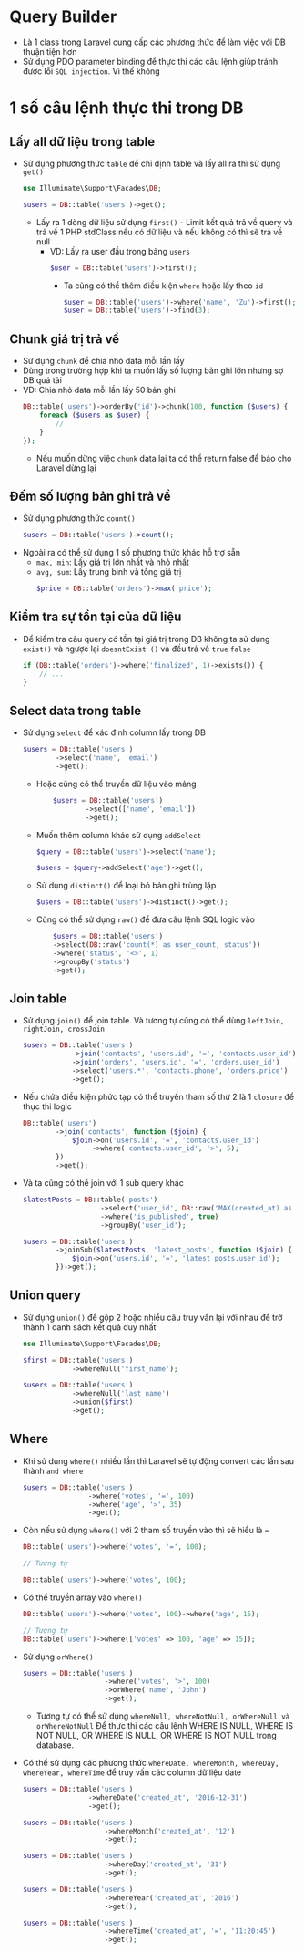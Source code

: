 # Query Builder 
- Là 1 class trong Laravel cung cấp các phương thức để làm việc với DB thuận tiện hơn
- Sử dụng PDO parameter binding để thực thi các câu lệnh giúp tránh được lỗi `SQL injection`. Vì thế không 

# 1 số câu lệnh thực thi trong DB 

## Lấy all dữ liệu trong table 
- Sử dụng phương thức `table` để chỉ định table và lấy all ra thì sử dụng `get()`
    ```php
    use Illuminate\Support\Facades\DB;

    $users = DB::table('users')->get();
    ```
    - Lấy ra 1 dòng dữ liệu sử dụng `first()` - Limit kết quả trả về query và trả về 1 PHP stdClass nếu có dữ liệu và nếu không có thì sẽ trả về null 
        - VD: Lấy ra user đầu trong bảng `users`
            ```php 
            $user = DB::table('users')->first();
            ```
            - Ta cũng có thể thêm điều kiện `where` hoặc lấy theo `id`
                ```php
                $user = DB::table('users')->where('name', 'Zu')->first(); 
                $user = DB::table('users')->find(3);
                ```

## Chunk giá trị trả về 
- Sử dụng `chunk` để chia nhỏ data  mỗi lần lấy 
- Dùng trong trường hợp khi ta muốn lấy số lượng bản ghi lớn nhưng sợ DB quá tải 
- VD: Chia nhỏ data mỗi lần lấy 50 bản ghi 
    ```php 
    DB::table('users')->orderBy('id')->chunk(100, function ($users) {
        foreach ($users as $user) {
            //
        }
    });
    ```
    - Nếu muốn dừng việc `chunk` data lại ta có thể return false để báo cho Laravel dừng lại 

## Đếm số lượng bản ghi trả về 
- Sử dụng phương thức `count()`
    ```php
    $users = DB::table('users')->count();
    ```
- Ngoài ra có thể sử dụng 1 số phương thức khác hỗ trợ sẵn 
    - `max, min`: Lấy giá trị lớn nhất và nhỏ nhất 
    - `avg, sum`: Lấy trung bình và tổng giá trị 
        ```php
        $price = DB::table('orders')->max('price');
        ```

## Kiểm tra sự tồn tại của dữ liệu 
- Để kiểm tra câu query có tồn tại giá trị trong DB không ta sử dụng `exist()` và ngược lại `doesntExist ()` và đều trả về `true` `false`
    ```php
    if (DB::table('orders')->where('finalized', 1)->exists()) {
        // ...
    }
    ```

## Select data trong table 
- Sử dụng `select` để xác định column lấy trong DB 
    ```php
    $users = DB::table('users')
            ->select('name', 'email')
            ->get();
    ```
    - Hoặc cũng có thể truyền dữ liệu vào mảng 
        ```php 
            $users = DB::table('users')
                    ->select(['name', 'email'])
                    ->get();
        ```
    - Muốn thêm column khác sử dụng `addSelect`
        ```php
        $query = DB::table('users')->select('name');

        $users = $query->addSelect('age')->get();
        ```
    - Sử dụng `distinct()` để loại bỏ bản ghi trùng lặp 
        ```php
        $users = DB::table('users')->distinct()->get();
        ```
    - Cũng có thể sử dụng `raw()` để đưa câu lệnh SQL logic vào 
        ```php
            $users = DB::table('users')
            ->select(DB::raw('count(*) as user_count, status'))
            ->where('status', '<>', 1)
            ->groupBy('status')
            ->get();
        ```

## Join table 
- Sử dụng `join()` để join table. Và tương tự cũng có thể dùng `leftJoin, rightJoin, crossJoin`
    ```php
    $users = DB::table('users')
                ->join('contacts', 'users.id', '=', 'contacts.user_id')
                ->join('orders', 'users.id', '=', 'orders.user_id')
                ->select('users.*', 'contacts.phone', 'orders.price')
                ->get();
    ```
- Nếu chứa điều kiện phức tạp có thể truyền tham số thứ 2 là 1 `closure` để thực thi logic 
    ```php
    DB::table('users')
            ->join('contacts', function ($join) {
                $join->on('users.id', '=', 'contacts.user_id')
                     ->where('contacts.user_id', '>', 5);
            })
            ->get();
    ```

- Và ta cũng có thể join với 1 sub query khác 
    ```php 
    $latestPosts = DB::table('posts')
                       ->select('user_id', DB::raw('MAX(created_at) as last_post_created_at'))
                       ->where('is_published', true)
                       ->groupBy('user_id');

    $users = DB::table('users')
            ->joinSub($latestPosts, 'latest_posts', function ($join) {
                $join->on('users.id', '=', 'latest_posts.user_id');
            })->get();
    ```

## Union query
- Sử dụng `union()` để gộp 2 hoặc nhiều câu truy vấn lại với nhau để trở thành 1 danh sách kết quả duy nhất 
    ```php 
    use Illuminate\Support\Facades\DB;

    $first = DB::table('users')
                ->whereNull('first_name');

    $users = DB::table('users')
                ->whereNull('last_name')
                ->union($first)
                ->get();
    ```

## Where
- Khi sử dụng `where()` nhiều lần thì Laravel sẽ tự động convert các lần sau thành `and where`
    ```php
    $users = DB::table('users')
                    ->where('votes', '=', 100)
                    ->where('age', '>', 35)
                    ->get();
    ```
- Còn nếu sử dụng `where()` với 2 tham số truyền vào thì sẽ hiểu là `=` 
    ```php 
    DB::table('users')->where('votes', '=', 100);

    // Tương tự

    DB::table('users')->where('votes', 100);
    ```
- Có thể truyền array vào `where()`
    ```php 
    DB::table('users')->where('votes', 100)->where('age', 15);

    // Tương tự
    DB::table('users')->where(['votes' => 100, 'age' => 15]);
    ```

- Sử dụng `orWhere()`  
    ```php 
    $users = DB::table('users')
                        ->where('votes', '>', 100)
                        ->orWhere('name', 'John')
                        ->get();
    ```

    - Tương tự có thể sử dụng `whereNull, whereNotNull, orWhereNull và orWhereNotNull` Để thực thi các câu lệnh WHERE IS NULL, WHERE IS NOT NULL, OR WHERE IS NULL, OR WHERE IS NOT NULL trong database.

- Có thể sử dụng các phương thức `whereDate, whereMonth, whereDay, whereYear, whereTime` để truy vấn các column dữ liệu date 
    ```php 
    $users = DB::table('users')
                    ->whereDate('created_at', '2016-12-31')
                    ->get();

    $users = DB::table('users')
                        ->whereMonth('created_at', '12')
                        ->get();

    $users = DB::table('users')
                        ->whereDay('created_at', '31')
                        ->get();

    $users = DB::table('users')
                        ->whereYear('created_at', '2016')
                        ->get();

    $users = DB::table('users')
                        ->whereTime('created_at', '=', '11:20:45')
                        ->get();
    ```

